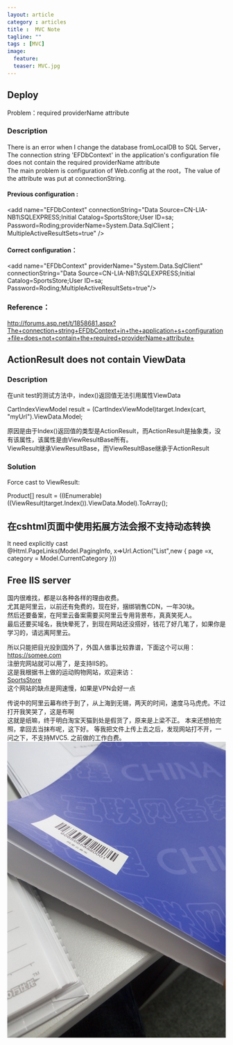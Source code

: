 ```yaml
---
layout: article
category : articles
title :  MVC Note
tagline: ""
tags : [MVC]
image:
  feature:
  teaser: MVC.jpg
---
```



## Deploy

Problem：required providerName attribute

### Description
<span>There is an error when I change the database fromLocalDB to SQL Server，</span>
<span>The connection string 'EFDbContext' in the application's configuration file does not contain the required providerName attribute</span> <br/>
The main problem is configuration of Web.config at the root，The value of the attribute was put at connectionString. <br/>

#### Previous configuration :

&lt;add name="EFDbContext" connectionString="Data Source=CN-LIA-NB1\SQLEXPRESS;Initial Catalog=SportsStore;User ID=sa; Password=Roding;providerName=System.Data.SqlClient；MultipleActiveResultSets=true" /&gt;

#### Correct configuration：

&lt;add name="EFDbContext" providerName="System.Data.SqlClient" connectionString="Data Source=CN-LIA-NB1\SQLEXPRESS;Initial Catalog=SportsStore;User ID=sa; Password=Roding;MultipleActiveResultSets=true"/&gt;

### Reference：
http://forums.asp.net/t/1858681.aspx?The+connection+string+EFDbContext+in+the+application+s+configuration+file+does+not+contain+the+required+providerName+attribute+

## ActionResult does not contain ViewData

### Description
在unit test的测试方法中，index()返回值无法引用属性ViewData

CartIndexViewModel result = (CartIndexViewModel)target.Index(cart, "myUrl").ViewData.Model;

原因是由于Index()返回值的类型是ActionResult，而ActionResult是抽象类，没有该属性，该属性是由ViewResultBase所有。<br/>
ViewResult继承ViewResultBase，而ViewResultBase继承于ActionResult

### Solution
Force cast to ViewResult: <br/>

Product[] result = ((IEnumerable<Product>)((ViewResult)target.Index()).ViewData.Model).ToArray();


## 在cshtml页面中使用拓展方法会报不支持动态转换
It need explicitly cast <br/>
@Html.PageLinks(Model.PagingInfo, x=>Url.Action("List",new { page =x, category = Model.CurrentCategory }))

## Free IIS server

国内很难找，都是以各种各样的理由收费。<br/>
尤其是阿里云，以前还有免费的，现在好，捆绑销售CDN，一年30块。<br/>
然后还要备案，在阿里云备案需要买阿里云专用背景布，真真笑死人。<br/>
最后还要买域名，我快晕死了，到现在网站还没搭好，钱花了好几笔了，如果你是学习的，请远离阿里云。<br/>

所以只能把目光投到国外了，外国人做事比较靠谱，下面这个可以用：<br/>
https://somee.com<br/>
注册完网站就可以用了，是支持IIS的。  <br/>
这是我根据书上做的运动购物网站，欢迎来访：<br/>
<a href ="http://lhf552004.somee.com/" target="_blank">SportsStore</a> <br/>
这个网站的缺点是网速慢，如果是VPN会好一点


传说中的阿里云幕布终于到了，从上海到无锡，两天的时间，速度马马虎虎。不过打开我笑哭了，这是布啊<br/>
这就是纸嘛，终于明白淘宝天猫到处是假货了，原来是上梁不正。
本来还想拍完照，拿回去当抹布呢，这下好。
等我把文件上传上去之后，发现网站打不开，一问之下，不支持MVC5. 之前做的工作白费。 <br/>
<img src="/assets/MVC/alibackgroudpaper.jpg" alt="alibackgroud" title="alibackgroud"/>


